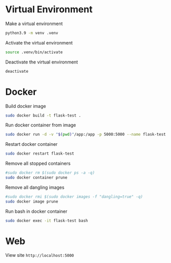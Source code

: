 # Virtual Environment
Make a virtual environment
```bash
python3.9 -m venv .venv
```

Activate the virtual environment
```bash
source .venv/bin/activate
```

Deactivate the virtual environment
```bash
deactivate
```
# Docker
Build docker image
```bash
sudo docker build -t flask-test .
```

Run docker container from image
```bash
sudo docker run -d -v "$(pwd)"/app:/app -p 5000:5000 --name flask-test flask-test
```

Restart docker container
```bash
sudo docker restart flask-test
```

Remove all stopped containers
```bash
#sudo docker rm $(sudo docker ps -a -q)
sudo docker container prune
```

Remove all dangling images
```bash
#sudo docker rmi $(sudo docker images -f "dangling=true" -q)
sudo docker image prune
```

Run bash in docker container
```bash
sudo docker exec -it flask-test bash
```

# Web
View site
`http://localhost:5000`
